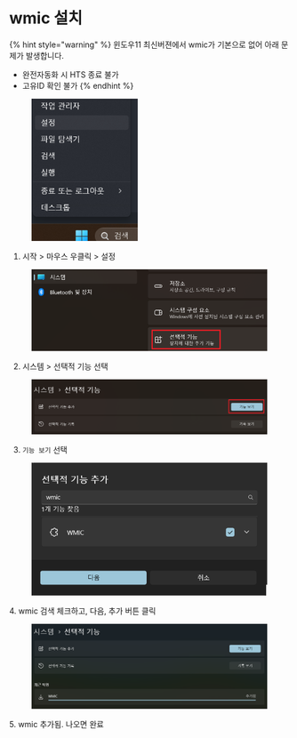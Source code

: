# wmic 설치

{% hint style="warning" %}
윈도우11 최신버젼에서 wmic가 기본으로 없어 아래 문제가 발생합니다.

* 완전자동화 시 HTS 종료 불가
* 고유ID 확인 불가
{% endhint %}



<figure><img src="../.gitbook/assets/image (1).png" alt="" width="191"><figcaption></figcaption></figure>

1. 시작 > 마우스 우클릭 > 설정



<figure><img src="../.gitbook/assets/image (1) (1).png" alt="" width="563"><figcaption></figcaption></figure>

2. 시스템 > 선택적 기능 선택



<figure><img src="../.gitbook/assets/image (2).png" alt="" width="563"><figcaption></figcaption></figure>

3. `기능 보기` 선택



<figure><img src="../.gitbook/assets/image (3).png" alt="" width="509"><figcaption></figcaption></figure>

4\. wmic 검색 체크하고, 다음, 추가 버튼 클릭



<figure><img src="../.gitbook/assets/image.png" alt=""><figcaption></figcaption></figure>

5\. wmic 추가됨. 나오면 완료
